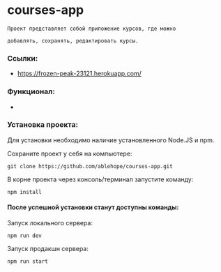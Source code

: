 # courses-app

```
Проект представляет собой приложение курсов, где можно

добавлять, сохранять, редактировать курсы.
```

### Ссылки:
- https://frozen-peak-23121.herokuapp.com/

### Функционал:
-

### Установка проекта:

Для установки необходимо наличие установленного Node.JS и npm.

Сохраните проект у себя на компьютере:  
```
git clone https://github.com/ablehope/courses-app.git
```

В корне проекта через консоль/терминал запустите команду:  
```
npm install
```
#### После успешной установки станут доступны команды:  
Запуск локального сервера:  
```
npm run dev
```  
Запуск продакшн сервера:  
```
npm run start
```
